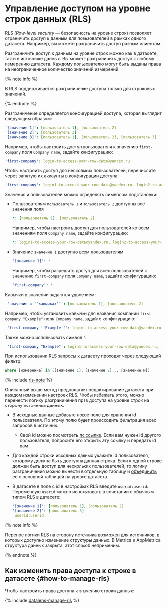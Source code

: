 # Управление доступом на уровне строк данных (RLS)

RLS (_Row-level security_ — безопасность на уровне строк) позволяет ограничить доступ к данным для пользователей в рамках одного датасета. Например, вы можете разграничить доступ разным клиентам.

Pазграничить доступ к данным на уровне строк можно как в датасете, так и в источнике данных.
Вы можете разграничить доступ к любому измерению датасета. Каждому пользователю могут быть выданы права на неограниченное количество значений измерений.

{% note info %}

В RLS поддерживается разграничение доступа только для строковых значений.

{% endnote %}

Разграничение определяется конфигурацией доступа, которая выглядит следующим образом:

```yaml
'[значение 1]': [пользователь 1], [пользователь 2]
'[значение 2]': [пользователь 3]
'[значение 3]': [пользователь 1], [пользователь 2], [пользователь 3]
```

Например, чтобы настроить доступ пользователя к значению `first-company` поля `Company name`, задайте конфигурацию:
       
```yaml
'first-company': login-to-access-your-row-data@yandex.ru
```

Чтобы настроить доступ для нескольких пользователей, перечислите через запятую их аккаунты в конфигурации доступа:

```yaml
'first-company': login1-to-access-your-row-data@yandex.ru, login2-to-access-your-row-data@yandex.ru, login3-to-access-your-row-data@yandex.ru
```

Значения и пользователей можно определять символом подстановки:

- Пользователям `пользователь 1` и `пользователь 2` доступны все значения поля

    ```yaml
    *: [пользователь 1], [пользователь 2]
    ```

  Например, чтобы настроить доступ для пользователей ко всем значениям поля `Company name`, задайте конфигурацию:

    ```yaml
    *: login1-to-access-your-row-data@yandex.ru, login2-to-access-your-row-data@yandex.ru
    ```

- Значение `значение 1` доступно всем пользователям

    ```yaml
    '[значение 1]': *
    ```

  Например, чтобы разрешить доступ для всех пользователей к значению `first-company` поля `Company name`, задайте конфигурацию:

    ```yaml
    'first-company': *
    ```

Кавычки в значении задаются удвоением:

```yaml
 'значение в ''кавычках''': [пользователь 1], [пользователь 2]
```

Например, чтобы установить кавычки для названия компании `first-company "Example"` поля `Company name`, задайте конфигурацию:

```yaml
 'first-company ''Example''': login1-to-access-your-row-data@yandex.ru, login2-to-access-your-row-data@yandex.ru
```

Также можно использовать символ `"`: 

```yaml
 'first-company "Example"': login1-to-access-your-row-data@yandex.ru, login2-to-access-your-row-data@yandex.ru
```

При использовании RLS запросы к датасету проходят через следующий фильтр:

```sql
where [измерение] in ([значение 1], [значение 2]... [значение N])
```

{% include [rls-note](../../_includes/datalens/datalens-rls-note.md) %}

Описанный выше метод предполагает редактирование датасета при каждом изменении настроек RLS. 
Чтобы избежать этого, можно перенести логику разграничения прав доступа на уровне строк на сторону источника данных.
* В исходные данные добавьте новое поле для хранения id пользователя. По этому полю будет происходить фильтрация всех запросов в источник.
    * Свой id можно посмотреть [по ссылке](https://console.cloud.yandex.ru/iam). Если вам нужен id другого пользователя, попросите его открыть эту ссылку и передать id вам.
* Для каждой строки исходных данных укажите id пользователя, которому должна быть доступна данная строка. Если к одной строке должен быть доступ для нескольких пользователей, то логику разграничения можно вынести в отдельную таблицу и [объединить](../concepts/dataset/settings.md#multi-table) ее с основной таблицей на уровне датасета.
* В датасете в поле с id в настройках RLS введите `userid:userid`. Переменную `userid` можно использовать в сочетании с обычным типом RLS в датасете:

    ```yaml
    '[значение 1]': [пользователь 1], [пользователь 2]
    '[значение 2]': [пользователь 3]
     userid:userid
    ```
{% note info %}

  Перенос логики RLS на сторону источника возможен для источников, в которых доступно изменение структуры данных. В Metrica и AppMetrica структура данных закрыта, этот способ неприменим.

{% endnote %}


## Как изменить права доступа к строке в датасете {#how-to-manage-rls}

Чтобы настроить права доступа к значению строки данных:

{% include [datalens-manage-rls](../../_includes/datalens/operations/datalens-manage-rls.md) %}

